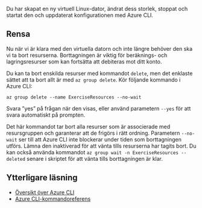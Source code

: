 Du har skapat en ny virtuell Linux-dator, ändrat dess storlek, stoppat och startat den och uppdaterat konfigurationen med Azure CLI.

## <a name="cleanup"></a>Rensa

Nu när vi är klara med den virtuella datorn och inte längre behöver den ska vi ta bort resurserna. Borttagningen är viktig för beräknings- och lagringsresurser som kan fortsätta att debiteras mot ditt konto. 

Du kan ta bort enskilda resurser med kommandot `delete`, men det enklaste sättet att ta bort allt är med `az group delete`. Kör följande kommando i Azure CLI:

```azurecli
az group delete --name ExerciseResources --no-wait
```

Svara ”yes” på frågan när den visas, eller använd parametern `--yes` för att svara automatiskt på prompten.

Det här kommandot tar bort alla resurser som är associerade med resursgruppen och garanterar att de frigörs i rätt ordning. Parametern `--no-wait` ser till att Azure CLI inte blockerar under tiden som borttagningen utförs. Lämna den inaktiverad för att vänta tills resurserna har tagits bort. Du kan också använda kommandot `az group wait -n ExerciseResources --deleted` senare i skriptet för att vänta tills borttagningen är klar.


## <a name="further-reading"></a>Ytterligare läsning

* [Översikt över Azure CLI](https://docs.microsoft.com/cli/azure/?view=azure-cli-latest)
* [Azure CLI-kommandoreferens](https://docs.microsoft.com/cli/azure/reference-index?view=azure-cli-latest)
